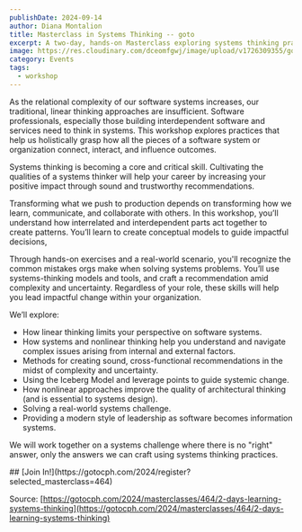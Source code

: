 ```yaml
---
publishDate: 2024-09-14
author: Diana Montalion
title: Masterclass in Systems Thinking -- goto
excerpt: A two-day, hands-on Masterclass exploring systems thinking practices. As the relational complexity of our software systems increases, our traditional, linear thinking approaches are insufficient. Software professionals, especially those building interdependent software and services need to think in systems.
image: https://res.cloudinary.com/dceomfgwj/image/upload/v1726309355/goto_sj2qez.png
category: Events
tags:
  - workshop
---
```

As the relational complexity of our software systems increases, our traditional, linear thinking approaches are insufficient. Software professionals, especially those building interdependent software and services need to think in systems. This workshop explores practices that help us holistically grasp how all the pieces of a software system or organization connect, interact, and influence outcomes.

Systems thinking is becoming a core and critical skill. Cultivating the qualities of a systems thinker will help your career by increasing your positive impact through sound and trustworthy recommendations.

Transforming what we push to production depends on transforming how we learn, communicate, and collaborate with others. In this workshop, you’ll understand how interrelated and interdependent parts act together to create patterns. You’ll learn to create conceptual models to guide impactful decisions,

Through hands-on exercises and a real-world scenario, you'll recognize the common mistakes orgs make when solving systems problems. You’ll use systems-thinking models and tools, and craft a recommendation amid complexity and uncertainty. Regardless of your role, these skills will help you lead impactful change within your organization.

We’ll explore:

- How linear thinking limits your perspective on software systems.
- How systems and nonlinear thinking help you understand and navigate complex issues arising from internal and external factors.
- Methods for creating sound, cross-functional recommendations in the midst of complexity and uncertainty.
- Using the Iceberg Model and leverage points to guide systemic change.
- How nonlinear approaches improve the quality of architectural thinking (and is essential to systems design).
- Solving a real-world systems challenge.
- Providing a modern style of leadership as software becomes information systems.

We will work together on a systems challenge where there is no "right" answer, only the answers we can craft using systems thinking practices.

<span style="text-align: center;">
## [Join In!](https://gotocph.com/2024/register?selected_masterclass=464)
</span>


Source: [https://gotocph.com/2024/masterclasses/464/2-days-learning-systems-thinking](https://gotocph.com/2024/masterclasses/464/2-days-learning-systems-thinking)
